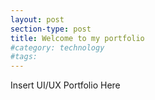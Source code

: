 ```yaml
---
layout: post
section-type: post
title: Welcome to my portfolio
#category: technology
#tags: 
---
```


Insert UI/UX Portfolio Here
